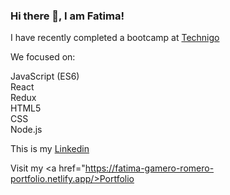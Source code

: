 ### Hi there 👋, I am Fatima!

<p>I have recently completed a bootcamp at <a href="https://www.technigo.io/program">Technigo </a></p>

<p> We focused on: </p>
  
<p>JavaScript (ES6)<br>
React<br>
Redux<br>
HTML5<br>
CSS<br>
Node.js<br>
</p>
  
This is my <a href ="https://www.linkedin.com/in/fatima-gamero-romero/"> Linkedin </a><br>

Visit my <a href="https://fatima-gamero-romero-portfolio.netlify.app/>Portfolio </a></p><br>
